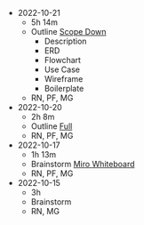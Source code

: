 - 2022-10-21
  - 5h 14m
  - Outline [Scope Down](https://focuscollege.sharepoint.com/:w:/r/teams/FinalProjectTeam/Shared%20Documents/General/P100B/Outline.docx?d=w4227f3119bf749e49aa259c2e9effc9a&csf=1&web=1&e=yNGGhN)
    - Description
    - ERD
    - Flowchart
    - Use Case
    - Wireframe
    - Boilerplate
  - RN, PF, MG
- 2022-10-20
  - 2h 8m
  - Outline [Full](https://focuscollege.sharepoint.com/:w:/r/teams/FinalProjectTeam/Shared%20Documents/General/P100B/Outline%20-%20Future%20features%20aka%20pandora%20box.docx?d=wecd5be1fbf8847e49380fe34f3ee1dd0&csf=1&web=1&e=FIOWho)
  - RN, PF, MG  
- 2022-10-17
  - 1h 13m
  - Brainstorm [Miro Whiteboard](https://miro.com/app/board/uXjVPM2qjiE=/)
  - RN, PF, MG
- 2022-10-15
  - 3h
  - Brainstorm
  - RN, MG
